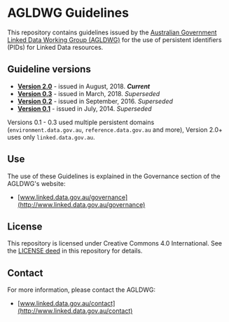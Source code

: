 # AGLDWG Guidelines
This repository contains guidelines issued by the [Australian Government Linked Data Working Group (AGLDWG)](http://www.linked.data.gov.au) for the use of persistent identifiers (PIDs) for Linked Data resources.

## Guideline versions
* **[Version 2.0](PID-URI-Guidelines-v2.0.md)** - issued in August, 2018. ***Current***
* **[Version 0.3](PID-URI-Guidelines-v0.3.md)** - issued in March, 2018. *Superseded*
* **[Version 0.2](PID-URI-Guidelines-v0.2.md)** - issued in September, 2016. *Superseded*
* **[Version 0.1](PID-URI-Guidelines-v0.1.md)** - issued in July, 2014. *Superseded*

Versions 0.1 - 0.3 used multiple persistent domains (`environment.data.gov.au`, `reference.data.gov.au` and more), Version 2.0+ uses only `linked.data.gov.au`.

## Use
The use of these Guidelines is explained in the Governance section of the AGLDWG's website:

* [www.linked.data.gov.au/governance](http://www.linked.data.gov.au/governance)

## License
This repository is licensed under Creative Commons 4.0 International. See the [LICENSE deed](LICENSE) in this repository for details.

## Contact
For more information, please contact the AGLDWG:

* [www.linked.data.gov.au/contact](http://www.linked.data.gov.au/contact)

